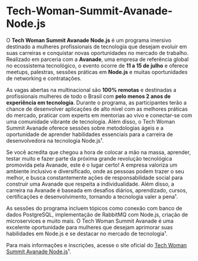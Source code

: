 # Tech-Woman-Summit-Avanade-Node.js

O **Tech Woman Summit Avanade Node.js** é um programa imersivo destinado a mulheres profissionais de tecnologia que desejam evoluir em suas carreiras e conquistar novas oportunidades no mercado de trabalho. Realizado em parceria com a **Avanade**, uma empresa de referência global no ecossistema tecnológico, o evento ocorre de **11 a 15 de julho** e oferece meetups, palestras, sessões práticas em **Node.js** e muitas oportunidades de networking e contratações.

As vagas abertas na multinacional são **100% remotas** e destinadas a profissionais mulheres de todo o Brasil com **pelo menos 2 anos de experiência em tecnologia**. Durante o programa, as participantes terão a chance de desenvolver aplicações de alto nível com as melhores práticas do mercado, praticar com experts em mentorias ao vivo e conectar-se com uma comunidade vibrante de tecnologia. Além disso, o Tech Woman Summit Avanade oferece sessões sobre metodologias ágeis e a oportunidade de aprender habilidades essenciais para a carreira de desenvolvedora na tecnologia Node.js¹.

Se você acredita que chegou a hora de colocar a mão na massa, aprender, testar muito e fazer parte da próxima grande revolução tecnológica promovida pela Avanade, este é o lugar certo! A empresa valoriza um ambiente inclusivo e diversificado, onde as pessoas podem trazer o seu melhor, e busca constantemente ações de responsabilidade social para construir uma Avanade que respeita a individualidade. Além disso, a carreira na Avanade é baseada em desafios diários, aprendizado, cursos, certificações e desenvolvimento, tornando a tecnologia valer a pena¹.

As sessões do programa incluem tópicos como conexão com banco de dados PostgreSQL, implementação de RabbitMQ com Node.js, criação de microservices e muito mais. O Tech Woman Summit Avanade é uma excelente oportunidade para mulheres que desejam aprimorar suas habilidades em Node.js e se destacar no mercado de tecnologia¹.

Para mais informações e inscrições, acesse o site oficial do [Tech Woman Summit Avanade Node.js](https://www.dio.me/bootcamp/tech-woman-summit-avanade-nodejs)¹.
